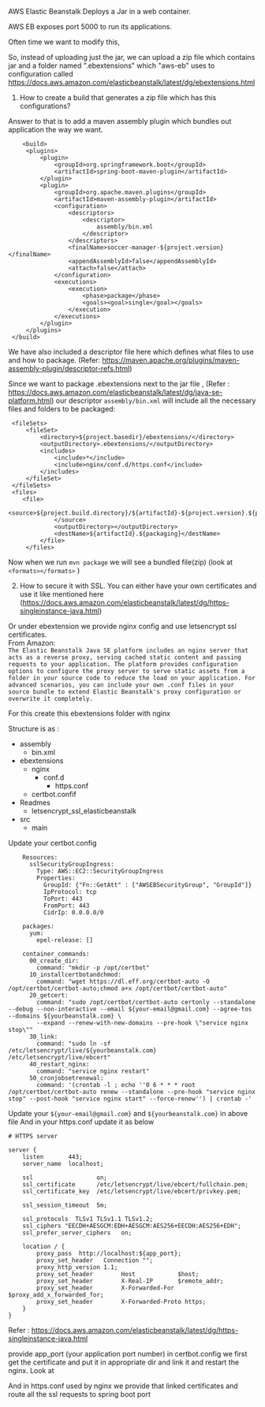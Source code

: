 AWS Elastic Beanstalk Deploys a Jar in a web container.

AWS EB exposes port 5000 to run its applications.

Often time we want to modify this, 

So, instead of uploading just the jar, we can upload a zip file
which contains jar and a folder named ".ebextensions" 
which "aws-eb" uses to configuration called https://docs.aws.amazon.com/elasticbeanstalk/latest/dg/ebextensions.html


1) How to create a build that generates a zip file which has this configurations?

Answer to that is to add a maven assembly plugin which bundles out application the way we want.
 
        <build>
         <plugins>
             <plugin>
                 <groupId>org.springframework.boot</groupId>
                 <artifactId>spring-boot-maven-plugin</artifactId>
             </plugin>
             <plugin>
                 <groupId>org.apache.maven.plugins</groupId>
                 <artifactId>maven-assembly-plugin</artifactId>
                 <configuration>
                     <descriptors>
                         <descriptor>
                             assembly/bin.xml
                         </descriptor>
                     </descriptors>
                     <finalName>soccer-manager-${project.version}</finalName>
                     <appendAssemblyId>false</appendAssemblyId>
                     <attach>false</attach>
                 </configuration>
                 <executions>
                     <execution>
                         <phase>package</phase>
                         <goals><goal>single</goal></goals>
                     </execution>
                 </executions>
             </plugin>
         </plugins>
     </build>
 
 We have also included a descriptor file here which defines what files to use
 and how to package.
 (Refer: https://maven.apache.org/plugins/maven-assembly-plugin/descriptor-refs.html)
 
 
 Since we want to package .ebextensions next to the jar file ,
 (Refer : https://docs.aws.amazon.com/elasticbeanstalk/latest/dg/java-se-platform.html)
 our descriptor `assembly/bin.xml` will include all the necessary files and folders to be packaged:
 
     <fileSets>
         <fileSet>
             <directory>${project.basedir}/ebextensions/</directory>
             <outputDirectory>.ebextensions/</outputDirectory>
             <includes>
                 <include>*</include>
                 <include>nginx/conf.d/https.conf</include>
             </includes>
         </fileSet>
     </fileSets>
     <files>
        <file>
                 <source>${project.build.directory}/${artifactId}-${project.version}.${packaging}
                 </source>
                 <outputDirectory></outputDirectory>
                 <destName>${artifactId}.${packaging}</destName>
             </file>
         </files>
     
 Now when we run `mvn package` we will see a bundled file(zip) (look at `<formats></formats>` )
 
 2) How to secure it with SSL.
 You can either have your own certificates and use it like mentioned here
 (https://docs.aws.amazon.com/elasticbeanstalk/latest/dg/https-singleinstance-java.html)
 
 Or under ebextension we provide nginx config and use letsencrypt ssl certificates. <br>
 From Amazon: <br>
 `The Elastic Beanstalk Java SE platform includes an nginx server that acts as a reverse proxy, serving cached static content and passing requests to your application. The platform provides configuration options to configure the proxy server to serve static assets from a folder in your source code to reduce the load on your application. For advanced scenarios, you can include your own .conf files in your source bundle to extend Elastic Beanstalk's proxy configuration or overwrite it completely.`
 
 For this create this ebextensions folder with  nginx
 
 Structure is as :<br>
 
   - assembly<br>
     - bin.xml <br>
  - ebextensions<br>
    - nginx<br>
       - conf.d<br>
            - https.conf <br>
     - certbot.confif<br>
 - Readmes<br>
     - letsencrypt_ssl_elasticbeanstalk<br>
 - src<br>
     - main
 
 Update your certbot.config
        
        Resources:
          sslSecurityGroupIngress:
            Type: AWS::EC2::SecurityGroupIngress
            Properties:
              GroupId: {"Fn::GetAtt" : ["AWSEBSecurityGroup", "GroupId"]}
              IpProtocol: tcp
              ToPort: 443
              FromPort: 443
              CidrIp: 0.0.0.0/0
        
        packages:
          yum:
            epel-release: []
        
        container_commands:
          00_create_dir:
            command: "mkdir -p /opt/certbot"
          10_installcertbotandchmod:
            command: "wget https://dl.eff.org/certbot-auto -O /opt/certbot/certbot-auto;chmod a+x /opt/certbot/certbot-auto"
          20_getcert:
            command: "sudo /opt/certbot/certbot-auto certonly --standalone --debug --non-interactive --email ${your-email@gmail.com} --agree-tos --domains ${yourbeanstalk.com} \
            --expand --renew-with-new-domains --pre-hook \"service nginx stop\""
          30_link:
            command: "sudo ln -sf /etc/letsencrypt/live/${yourbeanstalk.com} /etc/letsencrypt/live/ebcert"
          40_restart_nginx:
            command: "service nginx restart"
          50_cronjobsetrenewal:
            command: '(crontab -l ; echo ''0 6 * * * root /opt/certbot/certbot-auto renew --standalone --pre-hook "service nginx stop" --post-hook "service nginx start" --force-renew'') | crontab -'
 
 
 
 Update your `${your-email@gmail.com}` and `${yourbeanstalk.com}` in above file
 And in your https.conf  update it as below
 
 
 
    # HTTPS server
    
    server {
        listen       443;
        server_name  localhost;
    
        ssl                  on;
        ssl_certificate      /etc/letsencrypt/live/ebcert/fullchain.pem;
        ssl_certificate_key  /etc/letsencrypt/live/ebcert/privkey.pem;
    
        ssl_session_timeout  5m;
    
        ssl_protocols  TLSv1 TLSv1.1 TLSv1.2;
        ssl_ciphers "EECDH+AESGCM:EDH+AESGCM:AES256+EECDH:AES256+EDH";
        ssl_prefer_server_ciphers   on;
    
        location / {
            proxy_pass  http://localhost:${app_port};
            proxy_set_header   Connection "";
            proxy_http_version 1.1;
            proxy_set_header        Host            $host;
            proxy_set_header        X-Real-IP       $remote_addr;
            proxy_set_header        X-Forwarded-For $proxy_add_x_forwarded_for;
            proxy_set_header        X-Forwarded-Proto https;
        }
    }
 
Refer : https://docs.aws.amazon.com/elasticbeanstalk/latest/dg/https-singleinstance-java.html

provide app_port (your application port number)
 in certbot.config we first get the certificate and put it in appropriate dir and link it and restart the nginx. Look at    
 
 And in https.conf used by nginx we provide that linked certificates and route all the ssl requests 
 to spring boot port
 
